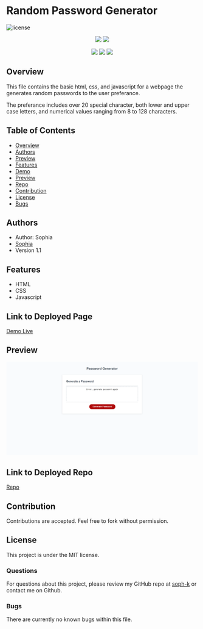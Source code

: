 # Random Password Generator 

![license](https://img.shields.io/badge/license-MIT-red)

<p align="center">
    <img src="https://img.shields.io/github/repo-size/soph-k/random_password_generator"/>
    <img src="https://img.shields.io/github/last-commit/soph-k/random_password_generator"/>
</p>
<p align="center">
    <img src="https://img.shields.io/badge/HTML-yellow"/>
    <img src="https://img.shields.io/badge/CSS-gray"/>
    <img src="https://img.shields.io/badge/Javascript-red"/>
</p>


## Overview
This file contains the basic html, css, and javascript for a webpage the generates 
random passwords to the user preferance. 

The preferance includes over 20 special character, both lower and upper case letters, 
and numerical values ranging from 8 to 128 characters.


## Table of Contents
- [Overview](#overview)
- [Authors](#authors)
- [Preview](#preview)
- [Features](#features)
- [Demo](#linktodeployedpage)
- [Preview](#preview)
- [Repo](#linktodeployedrepo)
- [Contribution](#contribution)
- [License](#license)
- [Bugs](#bugs)


## Authors
- Author: Sophia
- [Sophia](https://github.com/soph-k)
- Version 1.1


## Features
- HTML
- CSS
- Javascript


## Link to Deployed Page
[Demo Live](https://soph-k.github.io/random_password_generator/)


## Preview
![Preview](.\assets\images\screenshot.png)

    
## Link to Deployed Repo
[Repo](https://github.com/soph-k/random_password_generator)


## Contribution
Contributions are accepted. Feel free to fork without permission.


## License
This project is under the MIT license.


### Questions
For questions about this project, please review my GitHub repo at [soph-k](https://github.com/soph-k) or contact me on Github.
 

### Bugs
There are currently no known bugs within this file.

